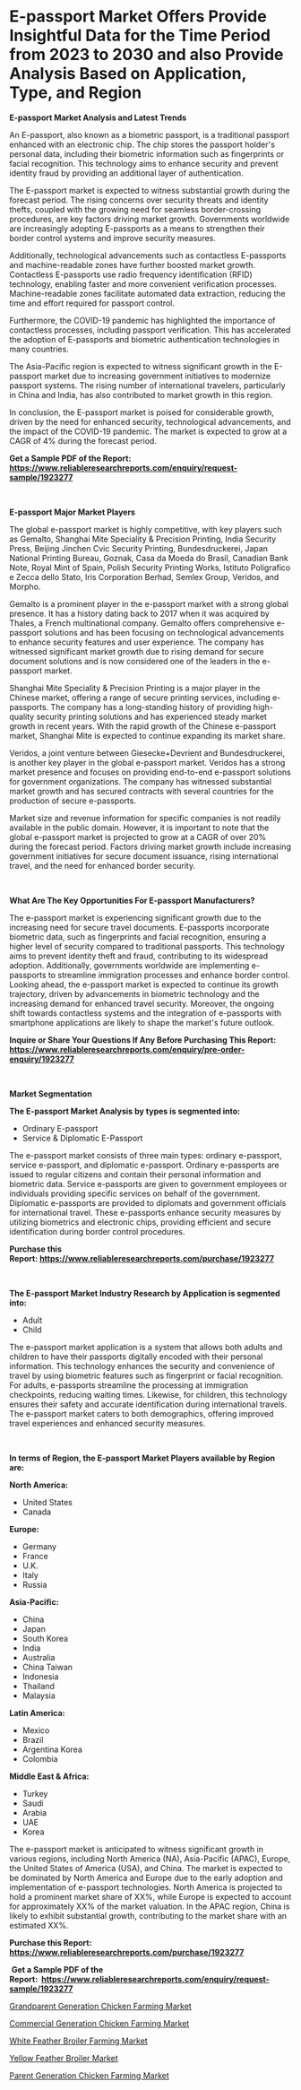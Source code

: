 <p><h1>E-passport Market Offers Provide Insightful Data for the Time Period from 2023 to 2030 and also Provide Analysis Based on Application, Type, and Region</h1></p><p><strong>E-passport Market Analysis and Latest Trends</strong></p>
<p><p>An E-passport, also known as a biometric passport, is a traditional passport enhanced with an electronic chip. The chip stores the passport holder's personal data, including their biometric information such as fingerprints or facial recognition. This technology aims to enhance security and prevent identity fraud by providing an additional layer of authentication.</p><p>The E-passport market is expected to witness substantial growth during the forecast period. The rising concerns over security threats and identity thefts, coupled with the growing need for seamless border-crossing procedures, are key factors driving market growth. Governments worldwide are increasingly adopting E-passports as a means to strengthen their border control systems and improve security measures.</p><p>Additionally, technological advancements such as contactless E-passports and machine-readable zones have further boosted market growth. Contactless E-passports use radio frequency identification (RFID) technology, enabling faster and more convenient verification processes. Machine-readable zones facilitate automated data extraction, reducing the time and effort required for passport control.</p><p>Furthermore, the COVID-19 pandemic has highlighted the importance of contactless processes, including passport verification. This has accelerated the adoption of E-passports and biometric authentication technologies in many countries.</p><p>The Asia-Pacific region is expected to witness significant growth in the E-passport market due to increasing government initiatives to modernize passport systems. The rising number of international travelers, particularly in China and India, has also contributed to market growth in this region.</p><p>In conclusion, the E-passport market is poised for considerable growth, driven by the need for enhanced security, technological advancements, and the impact of the COVID-19 pandemic. The market is expected to grow at a CAGR of 4% during the forecast period.</p></p>
<p><strong>Get a Sample PDF of the Report:&nbsp; <a href="https://www.reliableresearchreports.com/enquiry/request-sample/1923277">https://www.reliableresearchreports.com/enquiry/request-sample/1923277</a></strong></p>
<p>&nbsp;</p>
<p><strong>E-passport Major Market Players</strong></p>
<p><p>The global e-passport market is highly competitive, with key players such as Gemalto, Shanghai Mite Speciality & Precision Printing, India Security Press, Beijing Jinchen Cvic Security Printing, Bundesdruckerei, Japan National Printing Bureau, Goznak, Casa da Moeda do Brasil, Canadian Bank Note, Royal Mint of Spain, Polish Security Printing Works, Istituto Poligrafico e Zecca dello Stato, Iris Corporation Berhad, Semlex Group, Veridos, and Morpho.</p><p>Gemalto is a prominent player in the e-passport market with a strong global presence. It has a history dating back to 2017 when it was acquired by Thales, a French multinational company. Gemalto offers comprehensive e-passport solutions and has been focusing on technological advancements to enhance security features and user experience. The company has witnessed significant market growth due to rising demand for secure document solutions and is now considered one of the leaders in the e-passport market.</p><p>Shanghai Mite Speciality & Precision Printing is a major player in the Chinese market, offering a range of secure printing services, including e-passports. The company has a long-standing history of providing high-quality security printing solutions and has experienced steady market growth in recent years. With the rapid growth of the Chinese e-passport market, Shanghai Mite is expected to continue expanding its market share.</p><p>Veridos, a joint venture between Giesecke+Devrient and Bundesdruckerei, is another key player in the global e-passport market. Veridos has a strong market presence and focuses on providing end-to-end e-passport solutions for government organizations. The company has witnessed substantial market growth and has secured contracts with several countries for the production of secure e-passports.</p><p>Market size and revenue information for specific companies is not readily available in the public domain. However, it is important to note that the global e-passport market is projected to grow at a CAGR of over 20% during the forecast period. Factors driving market growth include increasing government initiatives for secure document issuance, rising international travel, and the need for enhanced border security.</p></p>
<p>&nbsp;</p>
<p><strong>What Are The Key Opportunities For E-passport Manufacturers?</strong></p>
<p><p>The e-passport market is experiencing significant growth due to the increasing need for secure travel documents. E-passports incorporate biometric data, such as fingerprints and facial recognition, ensuring a higher level of security compared to traditional passports. This technology aims to prevent identity theft and fraud, contributing to its widespread adoption. Additionally, governments worldwide are implementing e-passports to streamline immigration processes and enhance border control. Looking ahead, the e-passport market is expected to continue its growth trajectory, driven by advancements in biometric technology and the increasing demand for enhanced travel security. Moreover, the ongoing shift towards contactless systems and the integration of e-passports with smartphone applications are likely to shape the market's future outlook.</p></p>
<p><strong>Inquire or Share Your Questions If Any Before Purchasing This Report: <a href="https://www.reliableresearchreports.com/enquiry/pre-order-enquiry/1923277">https://www.reliableresearchreports.com/enquiry/pre-order-enquiry/1923277</a></strong></p>
<p>&nbsp;</p>
<p><strong>Market Segmentation</strong></p>
<p><strong>The E-passport Market Analysis by types is segmented into:</strong></p>
<p><ul><li>Ordinary E-passport</li><li>Service & Diplomatic E-Passport</li></ul></p>
<p><p>The e-passport market consists of three main types: ordinary e-passport, service e-passport, and diplomatic e-passport. Ordinary e-passports are issued to regular citizens and contain their personal information and biometric data. Service e-passports are given to government employees or individuals providing specific services on behalf of the government. Diplomatic e-passports are provided to diplomats and government officials for international travel. These e-passports enhance security measures by utilizing biometrics and electronic chips, providing efficient and secure identification during border control procedures.</p></p>
<p><strong>Purchase this Report:&nbsp;<a href="https://www.reliableresearchreports.com/purchase/1923277">https://www.reliableresearchreports.com/purchase/1923277</a></strong></p>
<p>&nbsp;</p>
<p><strong>The E-passport Market Industry Research by Application is segmented into:</strong></p>
<p><ul><li>Adult</li><li>Child</li></ul></p>
<p><p>The e-passport market application is a system that allows both adults and children to have their passports digitally encoded with their personal information. This technology enhances the security and convenience of travel by using biometric features such as fingerprint or facial recognition. For adults, e-passports streamline the processing at immigration checkpoints, reducing waiting times. Likewise, for children, this technology ensures their safety and accurate identification during international travels. The e-passport market caters to both demographics, offering improved travel experiences and enhanced security measures.</p></p>
<p>&nbsp;</p>
<p><strong>In terms of Region, the E-passport Market Players available by Region are:</strong></p>
<p>
    <p> <strong> North America: </strong>
        <ul>
            <li>United States</li>
            <li>Canada</li>
        </ul>
        </p> 
    <p> <strong> Europe: </strong>
        <ul>
            <li>Germany</li>
            <li>France</li>
            <li>U.K.</li>
            <li>Italy</li>
            <li>Russia</li>
        </ul>
        </p> 
    <p> <strong> Asia-Pacific: </strong>
        <ul>
            <li>China</li>
            <li>Japan</li>
            <li>South Korea</li>
            <li>India</li>
            <li>Australia</li>
            <li>China Taiwan</li>
            <li>Indonesia</li>
            <li>Thailand</li>
            <li>Malaysia</li>
        </ul>
        </p> 
    <p> <strong> Latin America: </strong>
        <ul>
            <li>Mexico</li>
            <li>Brazil</li>
            <li>Argentina Korea</li>
            <li>Colombia</li>
        </ul>
        </p> 
    <p> <strong> Middle East & Africa: </strong>
        <ul>
            <li>Turkey</li>
            <li>Saudi</li>
            <li>Arabia</li>
            <li>UAE</li>
            <li>Korea</li>
        </ul>
    </p>
    </p>
<p><p>The e-passport market is anticipated to witness significant growth in various regions, including North America (NA), Asia-Pacific (APAC), Europe, the United States of America (USA), and China. The market is expected to be dominated by North America and Europe due to the early adoption and implementation of e-passport technologies. North America is projected to hold a prominent market share of XX%, while Europe is expected to account for approximately XX% of the market valuation. In the APAC region, China is likely to exhibit substantial growth, contributing to the market share with an estimated XX%.</p></p>
<p><strong>Purchase this Report: <a href="https://www.reliableresearchreports.com/purchase/1923277">https://www.reliableresearchreports.com/purchase/1923277</a></strong></p>
<p>&nbsp;<strong>Get a Sample PDF of the Report:&nbsp;&nbsp;<a href="https://www.reliableresearchreports.com/enquiry/request-sample/1923277">https://www.reliableresearchreports.com/enquiry/request-sample/1923277</a></strong></p>
<p><strong></strong></p>
<p><p><a href="https://medium.com/@carolynfuller1997/grandparent-generation-chicken-farming-market-trends-and-market-analysis-forecasted-for-period-73375a2b0daf">Grandparent Generation Chicken Farming Market</a></p><p><a href="https://medium.com/@joanobrien1990/commercial-generation-chicken-farming-market-furnishes-information-on-market-share-market-trends-9113797a7e0f">Commercial Generation Chicken Farming Market</a></p><p><a href="https://medium.com/@samanthareed1916/decoding-white-feather-broiler-farming-market-metrics-market-share-trends-and-growth-patterns-658451d90e2d">White Feather Broiler Farming Market</a></p><p><a href="https://medium.com/@rosejohnson762014/decoding-yellow-feather-broiler-market-metrics-market-share-trends-and-growth-patterns-c0d008c9d2d0">Yellow Feather Broiler Market</a></p><p><a href="https://medium.com/@tiffanytran1905/parent-generation-chicken-farming-market-report-reveals-the-latest-trends-and-growth-opportunities-acd92c499976">Parent Generation Chicken Farming Market</a></p></p>